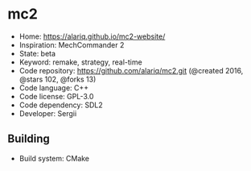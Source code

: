 # mc2

- Home: https://alariq.github.io/mc2-website/
- Inspiration: MechCommander 2
- State: beta
- Keyword: remake, strategy, real-time
- Code repository: https://github.com/alariq/mc2.git (@created 2016, @stars 102, @forks 13)
- Code language: C++
- Code license: GPL-3.0
- Code dependency: SDL2
- Developer: Sergii

## Building

- Build system: CMake
